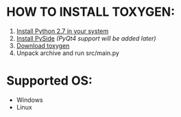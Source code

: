 # HOW TO INSTALL TOXYGEN: 

1. [Install Python 2.7 in your system](https://wiki.python.org/moin/BeginnersGuide/Download)
2. [Install PySide](https://pypi.python.org/pypi/PySide/1.2.4) *(PyQt4 support will be added later)*
3. [Download toxygen](https://github.com/xveduk/toxygen/archive/master.zip)
4. Unpack archive and run src/main.py

# Supported OS:
- Windows
- Linux
